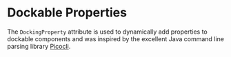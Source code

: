 # Dockable Properties

The `DockingProperty` attribute is used to dynamically add properties to dockable components and was inspired by the excellent Java command line parsing library [Picocli](https://picocli.info/). 